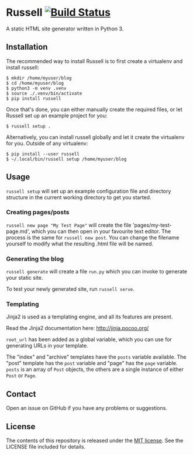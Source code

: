 # Russell [![Build Status](https://travis-ci.org/anlutro/russell.png?branch=master)](https://travis-ci.org/anlutro/russell)

A static HTML site generator written in Python 3.

## Installation

The recommended way to install Russell is to first create a virtualenv and install russell:

	$ mkdir /home/myuser/blog
	$ cd /home/myuser/blog
	$ python3 -m venv .venv
	$ source ./.venv/bin/activate
	$ pip install russell

Once that's done, you can either manually create the required files, or let Russell set up an example project for you:

	$ russell setup .

Alternatively, you can install russell globally and let it create the virtualenv for you. Outside of any virtualenv:

	$ pip install --user russell
	$ ~/.local/bin/russell setup /home/myuser/blog

## Usage

`russell setup` will set up an example configuration file and directory
structure in the current working directory to get you started.

### Creating pages/posts

`russell new page "My Test Page"` will create the file 'pages/my-test-page.md',
which you can then open in your favourite text editor. The process is the same
for `russell new post`. You can change the filename yourself to modify what the
resulting .html file will be named.

### Generating the blog

`russell generate` will create a file `run.py` which you can invoke to generate
your static site.

To test your newly generated site, run `russell serve`.

### Templating

Jinja2 is used as a templating engine, and all its features are present.

Read the Jinja2 documentation here: http://jinja.pocoo.org/

`root_url` has been added as a global variable, which you can use for generating
URLs in your template.

The "index" and "archive" templates have the `posts` variable available. The
"post" template has the `post` variable and "page" has the `page` variable.
`posts` is an array of `Post` objects, the others are a single instance of
either `Post` or `Page`.

## Contact

Open an issue on GitHub if you have any problems or suggestions.

## License

The contents of this repository is released under the [MIT
license](http://opensource.org/licenses/MIT). See the LICENSE file included for
details.
